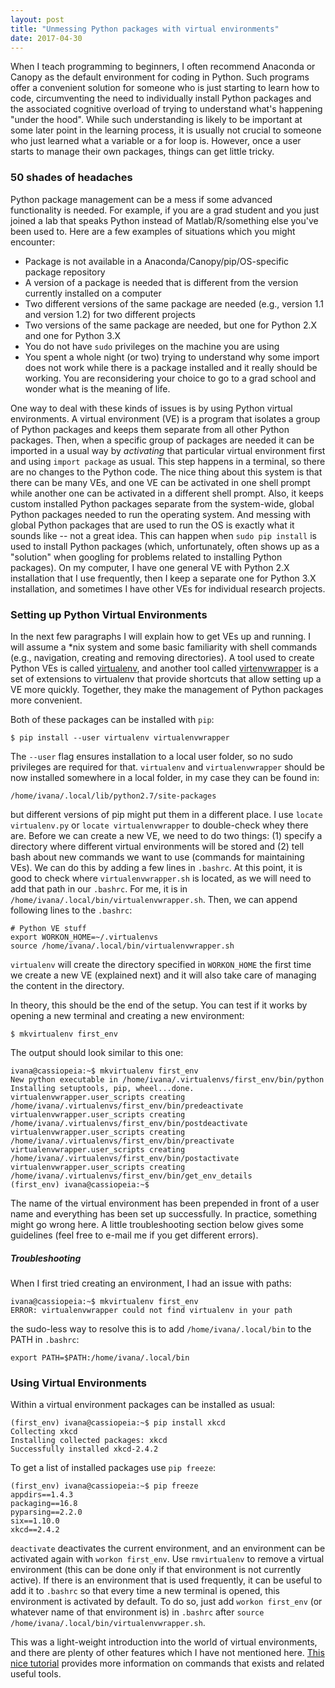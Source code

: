```yaml
---
layout: post
title: "Unmessing Python packages with virtual environments"
date: 2017-04-30
---
```


When I teach programming to beginners, I often recommend Anaconda or Canopy as
the default environment for coding in Python.
Such programs offer a convenient solution for someone who is just
starting to learn how to code, circumventing the need to individually install
Python packages and the associated cognitive overload of trying to understand what's happening "under the hood".
While such understanding is likely to be important at some later point in the learning process,
it is usually not crucial to someone who just learned what a variable or a for
loop is.
However, once a user starts to manage their own packages, things can get little tricky.


### 50 shades of headaches
Python package management can be a mess if some advanced functionality is
needed.
For example, if you are a grad student and you just joined a lab that
speaks Python instead of Matlab/R/something else you've been used to.
Here are a few examples of situations which you might encounter:

- Package is not available in a Anaconda/Canopy/pip/OS-specific package repository
- A version of a package is needed that is different from the version currently
  installed on a computer
- Two different versions of the same package are needed (e.g., version 1.1 and version 1.2) for two different projects
- Two versions of the same package are needed, but one for Python 2.X and one
  for Python 3.X
- You do not have `sudo` privileges on the machine you are using
- You spent a whole night (or two) trying to understand why some import does not
  work while there is a package installed and it really should be working. You
  are reconsidering your choice to go to a grad school and wonder what is the meaning of life.

One way to deal with these kinds of issues is by using Python virtual
environments. A virtual environment (VE) is a program that isolates a group of Python packages and
keeps them separate from all other Python packages.
Then, when a specific group of packages are needed it can be imported in a usual way by
<i>activating</i> that particular virtual environment first and using `import
package` as usual.
This step happens in a terminal, so there are no changes to the Python code.
The nice thing about this system is that there can be many VEs, and one VE can be activated in one shell prompt while another one can be activated in a different shell prompt.
Also, it keeps custom installed Python packages separate from the system-wide,
global Python packages needed to run the operating system.
And messing with global Python packages that are used to run the OS is exactly what it sounds like --
not a great idea.
This can happen when `sudo pip install` is used to install Python packages
(which, unfortunately, often shows up as a "solution" when googling for problems
related to installing Python packages). 
On my computer, I have one general VE with Python 2.X installation that
I use frequently, then I keep a separate one for Python 3.X installation, and
sometimes I have other VEs for individual research projects.

### Setting up Python Virtual Environments

In the next few paragraphs I will explain how to get VEs up and running. I will
assume a \*nix system and some basic familiarity with shell commands (e.g., navigation,
creating and removing directories). A tool used to create Python VEs is called
<a href="https://pypi.python.org/pypi/virtualenv" target="_blank">virtualenv</a>, and another tool called <a href="https://virtualenvwrapper.readthedocs.io/en/latest/index.html" target="_blank">virtenvwrapper</a> is a set of extensions
to virtualenv that provide shortcuts that allow setting up a VE more quickly.
Together, they make the management of Python packages more convenient.

Both of these packages can be installed with `pip`:
```
$ pip install --user virtualenv virtualenvwrapper
```

The `--user` flag ensures installation to a local user folder, so no sudo
privileges are required for that. `virtualenv` and `virtualenvwrapper` should be now
installed somewhere in a local folder, in my case they can be found in:
```
/home/ivana/.local/lib/python2.7/site-packages
```

but different versions of pip might put them in a different place. I use
`locate virtualenv.py` or `locate virtualenvwrapper` to double-check whey there
are.
Before we can create a new VE, we need to do two things: (1) specify a directory
where different virtual environments will be stored and (2) tell bash about new
commands we want to use (commands for maintaining VEs). 
We can do this by adding a few lines in `.bashrc`.
At this point, it is good to check where `virtualenvwrapper.sh` is located, as we will need to add that path in our `.bashrc`. For me, it is in `/home/ivana/.local/bin/virtualenvwrapper.sh`.
Then, we can append following lines to the
`.bashrc`:

```
# Python VE stuff
export WORKON_HOME=~/.virtualenvs
source /home/ivana/.local/bin/virtualenvwrapper.sh
```

`virtualenv` will create the directory specified in `WORKON_HOME` the first time we create a new VE (explained next) and it will also take care of managing the content in the directory.


In theory, this should be the end of the setup. You can test if it works by
opening a new terminal and creating a new environment:
```
$ mkvirtualenv first_env
```

The output should look similar to this one:
```
ivana@cassiopeia:~$ mkvirtualenv first_env
New python executable in /home/ivana/.virtualenvs/first_env/bin/python
Installing setuptools, pip, wheel...done.
virtualenvwrapper.user_scripts creating /home/ivana/.virtualenvs/first_env/bin/predeactivate
virtualenvwrapper.user_scripts creating /home/ivana/.virtualenvs/first_env/bin/postdeactivate
virtualenvwrapper.user_scripts creating /home/ivana/.virtualenvs/first_env/bin/preactivate
virtualenvwrapper.user_scripts creating /home/ivana/.virtualenvs/first_env/bin/postactivate
virtualenvwrapper.user_scripts creating /home/ivana/.virtualenvs/first_env/bin/get_env_details
(first_env) ivana@cassiopeia:~$ 
```
The name of the virtual environment has been prepended in front of a user
name and everything has been set up successfully.
In practice, something might go wrong here. A little troubleshooting section
below gives some guidelines (feel free to e-mail me if you get different errors).

##### Troubleshooting
When I first tried creating an environment, I had an issue with paths:

```
ivana@cassiopeia:~$ mkvirtualenv first_env
ERROR: virtualenvwrapper could not find virtualenv in your path
```
the sudo-less way to resolve this is to add `/home/ivana/.local/bin` to the
PATH in `.bashrc`:

```
export PATH=$PATH:/home/ivana/.local/bin
```

### Using Virtual Environments
Within a virtual environment packages can be installed as usual:
```
(first_env) ivana@cassiopeia:~$ pip install xkcd
Collecting xkcd
Installing collected packages: xkcd
Successfully installed xkcd-2.4.2
```

To get a list of installed packages use `pip freeze`:
```
(first_env) ivana@cassiopeia:~$ pip freeze
appdirs==1.4.3
packaging==16.8
pyparsing==2.2.0
six==1.10.0
xkcd==2.4.2
```
`deactivate` deactivates the current environment, and an environment can be activated again with
`workon first_env`. Use `rmvirtualenv` to remove a virtual environment (this
can be done only if that environment is not currently active).
If there is an environment that is used frequently, it can be useful to add it to
`.bashrc` so that every time a new terminal is opened, this environment is
activated by default. To do so, just add `workon first_env` (or whatever name of that
environment is) in `.bashrc` after `source /home/ivana/.local/bin/virtualenvwrapper.sh`.

This was a light-weight introduction into the world of virtual environments,
and there are plenty of other features which I have not mentioned here.
<a href="http://docs.python-guide.org/en/latest/dev/virtualenvs/#virtualenv" target="_blank">This nice tutorial</a> provides more information on commands that exists and related useful tools.

